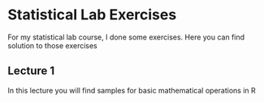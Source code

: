 # Statistical Lab Exercises
For my statistical lab course, I done some exercises. Here you can find solution to those exercises

## Lecture 1
In this lecture you will find samples for basic mathematical operations in R
